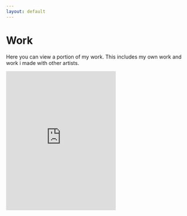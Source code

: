 ```yaml
---
layout: default
---
```


# Work

Here you can view a portion of my work. This includes my own work and work i made with other artists.

<iframe src="https://open.spotify.com/embed/playlist/5joQwRVWmHrJiRep6yPsoU" width="300" height="380" frameborder="0" allowtransparency="true" allow="encrypted-media"></iframe>